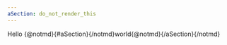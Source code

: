 ```yaml
---
aSection: do_not_render_this
---
```

Hello {@notmd}{#aSection}{/notmd}world{@notmd}{/aSection}{/notmd}
